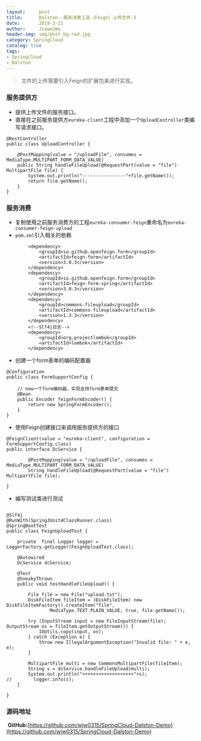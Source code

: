 ```yaml
---
layout:     post                  
title:      Dalston--服务消费工具（Feign）上传文件-5  
date:       2019-3-21             
author:     JiaweiWu        
header-img: img/post-bg-rwd.jpg  
category: SpringCloud   
catalog: true  
tags:                             
- SpringCloud
- Dalston
---
```


> 文件的上传需要引入Feign的扩展包来进行实现。

### 服务提供方

- 提供上传文件的服务接口。
- 直接在之前服务提供方`eureka-client`工程中添加一个`UploadController`类编写请求接口。

```
@RestController
public class UploadController {

    @PostMapping(value = "/uploadFile", consumes = MediaType.MULTIPART_FORM_DATA_VALUE)
    public String handleFileUpload(@RequestPart(value = "file") MultipartFile file) {
        System.out.println("----------------"+file.getName());
        return file.getName();
    }
}
```

### 服务消费

- 复制使用之前服务消费方的工程`eureka-consumer-feign`重命名为`eureka-consumer-feign-upload`
- `pom.xml`引入相关的依赖

```
		<dependency>
			<groupId>io.github.openfeign.form</groupId>
			<artifactId>feign-form</artifactId>
			<version>3.0.3</version>
		</dependency>
		<dependency>
			<groupId>io.github.openfeign.form</groupId>
			<artifactId>feign-form-spring</artifactId>
			<version>3.0.3</version>
		</dependency>
		<dependency>
			<groupId>commons-fileupload</groupId>
			<artifactId>commons-fileupload</artifactId>
			<version>1.3.3</version>
		</dependency>
		<!--Slf4j日志-->
		<dependency>
			<groupId>org.projectlombok</groupId>
			<artifactId>lombok</artifactId>
		</dependency>
```

- 创建一个form表单的编码配置器

```
@Configuration
public class FormSupportConfig {

    // new一个form编码器，实现支持form表单提交
    @Bean
    public Encoder feignFormEncoder() {
        return new SpringFormEncoder();
    }
}
```

- 使用Feign创建接口来调用服务提供方的接口

```
@FeignClient(value = "eureka-client", configuration = FormSupportConfig.class)
public interface DcService {

        @PostMapping(value = "/uploadFile", consumes = MediaType.MULTIPART_FORM_DATA_VALUE)
        String handleFileUpload(@RequestPart(value = "file") MultipartFile file);

}

```

- 编写测试类进行测试

```

@Slf4j
@RunWith(SpringJUnit4ClassRunner.class)
@SpringBootTest
public class FeignUploadTest {

    private  final Logger logger = LoggerFactory.getLogger(FeignUploadTest.class);

    @Autowired
    DcService dcService;

    @Test
    @SneakyThrows
    public void testHandleFileUpload() {

        File file = new File("upload.txt");
        DiskFileItem fileItem = (DiskFileItem) new DiskFileItemFactory().createItem("file",
                MediaType.TEXT_PLAIN_VALUE, true, file.getName());

        try (InputStream input = new FileInputStream(file); OutputStream os = fileItem.getOutputStream()) {
            IOUtils.copy(input, os);
        } catch (Exception e) {
            throw new IllegalArgumentException("Invalid file: " + e, e);
        }

        MultipartFile multi = new CommonsMultipartFile(fileItem);
        String s = dcService.handleFileUpload(multi);
        System.out.println("+++++++++++++++++++"+s);
//        logger.info(s);
    }

}

```

### 源码地址
 **GitHub:**[https://github.com/wjw0315/SpringCloud-Dalston-Demo](https://github.com/wjw0315/SpringCloud-Dalston-Demo)
